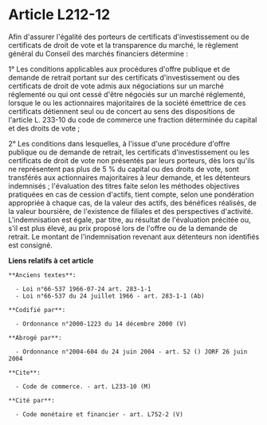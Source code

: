 # Article L212-12

Afin d'assurer l'égalité des porteurs de certificats d'investissement ou de certificats de droit de vote et la transparence
du marché, le règlement général du Conseil des marchés financiers détermine :

1° Les conditions applicables aux procédures d'offre publique et de demande de retrait portant sur des certificats
d'investissement ou des certificats de droit de vote admis aux négociations sur un marché réglementé ou qui ont cessé d'être
négociés sur un marché réglementé, lorsque le ou les actionnaires majoritaires de la société émettrice de ces certificats
détiennent seul ou de concert au sens des dispositions de l'article L. 233-10 du code de commerce une fraction déterminée du
capital et des droits de vote ;

2° Les conditions dans lesquelles, à l'issue d'une procédure d'offre publique ou de demande de retrait, les certificats
d'investissement ou les certificats de droit de vote non présentés par leurs porteurs, dès lors qu'ils ne représentent pas
plus de 5 % du capital ou des droits de vote, sont transférés aux actionnaires majoritaires à leur demande, et les détenteurs
indemnisés ; l'évaluation des titres faite selon les méthodes objectives pratiquées en cas de cession d'actifs, tient compte,
selon une pondération appropriée à chaque cas, de la valeur des actifs, des bénéfices réalisés, de la valeur boursière, de
l'existence de filiales et des perspectives d'activité. L'indemnisation est égale, par titre, au résultat de l'évaluation
précitée ou, s'il est plus élevé, au prix proposé lors de l'offre ou de la demande de retrait. Le montant de l'indemnisation
revenant aux détenteurs non identifiés est consigné.

**Liens relatifs à cet article**

	**Anciens textes**:

	  - Loi n°66-537 1966-07-24 art. 283-1-1
	  - Loi n°66-537 du 24 juillet 1966 - art. 283-1-1 (Ab)

	**Codifié par**:

	  - Ordonnance n°2000-1223 du 14 décembre 2000 (V)

	**Abrogé par**:

	  - Ordonnance n°2004-604 du 24 juin 2004 - art. 52 () JORF 26 juin 2004

	**Cite**:

	  - Code de commerce. - art. L233-10 (M)

	**Cité par**:

	  - Code monétaire et financier - art. L752-2 (V)

